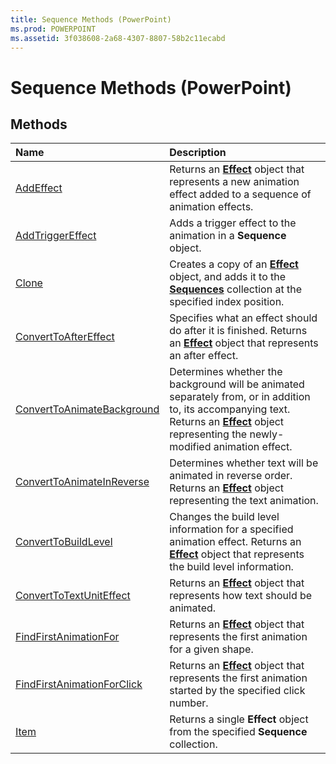 ```yaml
---
title: Sequence Methods (PowerPoint)
ms.prod: POWERPOINT
ms.assetid: 3f038608-2a68-4307-8807-58b2c11ecabd
---
```



# Sequence Methods (PowerPoint)

## Methods



|**Name**|**Description**|
|:-----|:-----|
|[AddEffect](sequence-addeffect-method-powerpoint.md)|Returns an  **[Effect](effect-object-powerpoint.md)** object that represents a new animation effect added to a sequence of animation effects.|
|[AddTriggerEffect](sequence-addtriggereffect-method-powerpoint.md)|Adds a trigger effect to the animation in a  **Sequence** object.|
|[Clone](sequence-clone-method-powerpoint.md)|Creates a copy of an  **[Effect](effect-object-powerpoint.md)** object, and adds it to the **[Sequences](sequences-object-powerpoint.md)** collection at the specified index position.|
|[ConvertToAfterEffect](sequence-converttoaftereffect-method-powerpoint.md)|Specifies what an effect should do after it is finished. Returns an  **[Effect](effect-object-powerpoint.md)** object that represents an after effect.|
|[ConvertToAnimateBackground](sequence-converttoanimatebackground-method-powerpoint.md)|Determines whether the background will be animated separately from, or in addition to, its accompanying text. Returns an  **[Effect](effect-object-powerpoint.md)** object representing the newly-modified animation effect.|
|[ConvertToAnimateInReverse](sequence-converttoanimateinreverse-method-powerpoint.md)|Determines whether text will be animated in reverse order. Returns an  **[Effect](effect-object-powerpoint.md)** object representing the text animation.|
|[ConvertToBuildLevel](sequence-converttobuildlevel-method-powerpoint.md)|Changes the build level information for a specified animation effect. Returns an  **[Effect](effect-object-powerpoint.md)** object that represents the build level information.|
|[ConvertToTextUnitEffect](sequence-converttotextuniteffect-method-powerpoint.md)|Returns an  **[Effect](effect-object-powerpoint.md)** object that represents how text should be animated.|
|[FindFirstAnimationFor](sequence-findfirstanimationfor-method-powerpoint.md)|Returns an  **[Effect](effect-object-powerpoint.md)** object that represents the first animation for a given shape.|
|[FindFirstAnimationForClick](sequence-findfirstanimationforclick-method-powerpoint.md)|Returns an  **[Effect](effect-object-powerpoint.md)** object that represents the first animation started by the specified click number.|
|[Item](sequence-item-method-powerpoint.md)|Returns a single  **Effect** object from the specified **Sequence** collection.|

